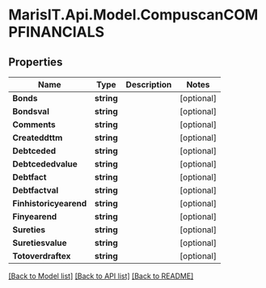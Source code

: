 
# MarisIT.Api.Model.CompuscanCOMPFINANCIALS

## Properties

Name | Type | Description | Notes
------------ | ------------- | ------------- | -------------
**Bonds** | **string** |  | [optional] 
**Bondsval** | **string** |  | [optional] 
**Comments** | **string** |  | [optional] 
**Createddttm** | **string** |  | [optional] 
**Debtceded** | **string** |  | [optional] 
**Debtcededvalue** | **string** |  | [optional] 
**Debtfact** | **string** |  | [optional] 
**Debtfactval** | **string** |  | [optional] 
**Finhistoricyearend** | **string** |  | [optional] 
**Finyearend** | **string** |  | [optional] 
**Sureties** | **string** |  | [optional] 
**Suretiesvalue** | **string** |  | [optional] 
**Totoverdraftex** | **string** |  | [optional] 

[[Back to Model list]](../README.md#documentation-for-models)
[[Back to API list]](../README.md#documentation-for-api-endpoints)
[[Back to README]](../README.md)

